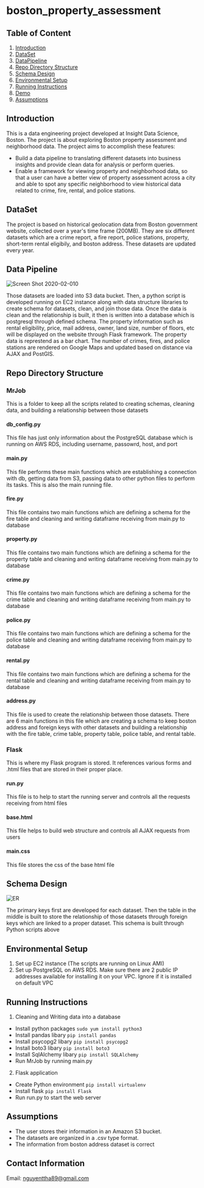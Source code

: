 # boston_property_assessment

## Table of Content
1. [Introduction](README.md#introduction)
1. [DataSet](README.md#dataset)
1. [DataPipeline](README.md#data-pipeline)
1. [Repo Directory Structure](README.md#repo-directory-structure)
1. [Schema Design](README.md#schema-design)
1. [Environmental Setup](README.md#environmental-setup)
1. [Running Instructions](README.md#running-instructions)
1. [Demo](README.md#demo)
1. [Assumptions](README.md#assumptions)

## Introduction
This is a data engineering project developed at Insight Data Science, Boston. The project is about exploring Boston property assessment and neighborhood data. The project aims to accomplish these features:
* Build a data pipeline to translating different datasets into business insights and provide clean data for analysis or perform queries.
* Enable a framework for viewing property and neighborhood data, so that a user can have a better view of property assessment across a city and able to spot any specific neighborhood to view historical data related to crime, fire, rental, and police stations.

## DataSet
The project is based on historical geolocation data from Boston government website, collected over a year's time frame (200MB). They are six different datasets which are a crime report, a fire report, police stations, property, short-term rental eligibily, and boston address. These datasets are updated every year. 

## Data Pipeline

![Screen Shot 2020-02-010](https://user-images.githubusercontent.com/41086130/74114198-923e4500-4b76-11ea-9cea-438e2f737ebe.jpg)

Those datasets are loaded into S3 data bucket. Then, a python script is developed running on EC2 instance along with data structure libraries to create schema for datasets, clean, and join those data. Once the data is clean and the relationship is built, it then is written into a database which is postgresql through defined schema. The property information such as rental eligibility, price, mail address, owner, land size, number of floors, etc will be displayed on the website through Flask framework. The property data is represtend as a bar chart. The number of crimes, fires, and police stations are rendered on Google Maps and updated based on distance via AJAX and PostGIS.

## Repo Directory Structure
### MrJob
This is a folder to keep all the scripts related to creating schemas, cleaning data, and building a relationship between those datasets
#### db_config.py
This file has just only information about the PostgreSQL database which is running on AWS RDS, including username, passowrd, host, and port
#### main.py
This file performs these main functions which are establishing a connection with db, getting data from S3, passing data to other python files to perform its tasks. This is also the main running file.
#### fire.py
This file contains two main functions which are defining a schema for the fire table and cleaning and writing dataframe receiving from main.py to database
#### property.py
This file contains two main functions which are defining a schema for the property table and cleaning and writing dataframe receiving from main.py to database
#### crime.py
This file contains two main functions which are defining a schema for the crime table and cleaning and writing dataframe receiving from main.py to database
#### police.py
This file contains two main functions which are defining a schema for the police table and cleaning and writing dataframe receiving from main.py to database
#### rental.py
This file contains two main functions which are defining a schema for the rental table and cleaning and writing dataframe receiving from main.py to database
#### address.py
This file is used to create the relationship between those datasets. There are 6 main functions in this file which are creating a schema to keep boston address and foreign keys with other datasets and building a relationship with the fire table, crime table, property table, police table, and rental table.

### Flask
This is where my Flask program is stored. It references various forms and .html files that are stored in their proper place. 
#### run.py
This file is to help to start the running server and controls all the requests receiving from html files
#### base.html
This file helps to build web structure and controls all AJAX requests from users
#### main.css
This file stores the css of the base html file

## Schema Design

![ER](https://user-images.githubusercontent.com/41086130/74114047-d41abb80-4b75-11ea-9ab8-22c43a5d9006.jpg)

The primary keys first are developed for each dataset. Then the table in the middle is built to store the relationship of those datasets through foreign keys which are linked to a proper dataset. This schema is built through Python scripts above

## Environmental Setup
1. Set up EC2 instance (The scripts are running on Linux AMI)
2. Set up PostgreSQL on AWS RDS. Make sure there are 2 public IP addresses available for installing it on your VPC. Ignore if it is installed on default VPC

## Running Instructions
1. Cleaning and Writing data into a database
  * Install python packages 
  ```sudo yum install python3```
  * Install pandas libary 
  ```pip install pandas```
  * Install psycopg2 libary
  ```pip install psycopg2```
  * Install boto3 libary
  ```pip install boto3```
  * Install SqlAlchemy libary
  ```pip install SQLAlchemy```
  * Run MrJob by running main.py
  
  
2. Flask application
  * Create Python environment
  ```pip install virtualenv```
  * Install flask
  ```pip install Flask```
  * Run run.py to start the web server
  
## Assumptions
* The user stores their information in an Amazon S3 bucket. 
* The datasets are organized in a .csv type format. 
* The information from boston address dataset is correct 

## Contact Information
Email: nguyenttha89@gmail.com
